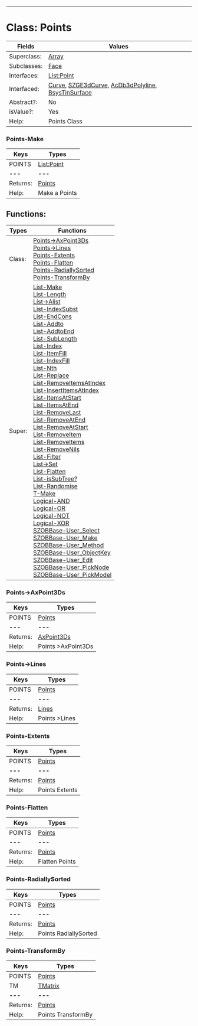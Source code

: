 ---------

# Class:	Points

| Fields | Values |
| --------- | --------- |
| Superclass: | [Array](Array.html) |
| Subclasses: | [Face](Face.html) |
| Interfaces: | [List:Point](List:Point.html) |
| Interfaced: | [Curve](Curve.html), [SZGE3dCurve](SZGE3dCurve.html), [AcDb3dPolyline](AcDb3dPolyline.html), [BsysTinSurface](BsysTinSurface.html) |
| Abstract?: | No |
| isValue?: | Yes |
| Help: | Points Class |

### Points-Make

| Keys | Types |
| --------- | --------- |
| POINTS | [List:Point](Point.html) |
| **---** | **---** |
| Returns: | [Points](Points.html) |
| Help: | Make a Points |


## Functions:

| Types | Functions |
| --------- | --------- |
| Class: | [Points->AxPoint3Ds](#Points->AxPoint3Ds) <br> [Points->Lines](#Points->Lines) <br> [Points-Extents](#Points-Extents) <br> [Points-Flatten](#Points-Flatten) <br> [Points-RadiallySorted](#Points-RadiallySorted) <br> [Points-TransformBy](#Points-TransformBy) |
| Super: | [List-Make](List.html) <br> [List-Length](List.html) <br> [List->Alist](List.html) <br> [List-IndexSubst](List.html) <br> [List-EndCons](List.html) <br> [List-Addto](List.html) <br> [List-AddtoEnd](List.html) <br> [List-SubLength](List.html) <br> [List-Index](List.html) <br> [List-ItemFill](List.html) <br> [List-IndexFill](List.html) <br> [List-Nth](List.html) <br> [List-Replace](List.html) <br> [List-RemoveItemsAtIndex](List.html) <br> [List-InsertItemsAtIndex](List.html) <br> [List-ItemsAtStart](List.html) <br> [List-ItemsAtEnd](List.html) <br> [List-RemoveLast](List.html) <br> [List-RemoveAtEnd](List.html) <br> [List-RemoveAtStart](List.html) <br> [List-RemoveItem](List.html) <br> [List-RemoveItems](List.html) <br> [List-RemoveNils](List.html) <br> [List-Filter](List.html) <br> [List->Set](List.html) <br> [List-Flatten](List.html) <br> [List-isSubTree?](List.html) <br> [List-Randomise](List.html) <br> [T-Make](T.html) <br> [Logical-AND](Logical.html) <br> [Logical-OR](Logical.html) <br> [Logical-NOT](Logical.html) <br> [Logical-XOR](Logical.html) <br> [SZOBBase-User_Select](SZOBBase.html) <br> [SZOBBase-User_Make](SZOBBase.html) <br> [SZOBBase-User_Method](SZOBBase.html) <br> [SZOBBase-User_ObjectKey](SZOBBase.html) <br> [SZOBBase-User_Edit](SZOBBase.html) <br> [SZOBBase-User_PickNode](SZOBBase.html) <br> [SZOBBase-User_PickModel](SZOBBase.html) |


### Points->AxPoint3Ds

| Keys | Types |
| --------- | --------- |
| POINTS | [Points](Points.html) |
| **---** | **---** |
| Returns: | [AxPoint3Ds](AxPoint3Ds.html) |
| Help: | Points >AxPoint3Ds |

### Points->Lines

| Keys | Types |
| --------- | --------- |
| POINTS | [Points](Points.html) |
| **---** | **---** |
| Returns: | [Lines](Lines.html) |
| Help: | Points >Lines |

### Points-Extents

| Keys | Types |
| --------- | --------- |
| POINTS | [Points](Points.html) |
| **---** | **---** |
| Returns: | [Points](Points.html) |
| Help: | Points Extents |

### Points-Flatten

| Keys | Types |
| --------- | --------- |
| POINTS | [Points](Points.html) |
| **---** | **---** |
| Returns: | [Points](Points.html) |
| Help: | Flatten Points |

### Points-RadiallySorted

| Keys | Types |
| --------- | --------- |
| POINTS | [Points](Points.html) |
| **---** | **---** |
| Returns: | [Points](Points.html) |
| Help: | Points RadiallySorted |

### Points-TransformBy

| Keys | Types |
| --------- | --------- |
| POINTS | [Points](Points.html) |
| TM | [TMatrix](TMatrix.html) |
| **---** | **---** |
| Returns: | [Points](Points.html) |
| Help: | Points TransformBy |

